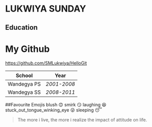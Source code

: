 # LUKWIYA SUNDAY
## Education

# My Github
<https://github.com/SMLukwiya/HelloGit>

| School      | Year     |
| ------------- |:-------------:|
|Wandegya PS|*2001-2008*|
|Wandegya SS|*2008-2011*|

##Favourite Emojis
blush :blush: smirk :smirk: laughing :satisfied: stuck_out_tongue_winking_eye :stuck_out_tongue_winking_eye: sleeping :sleeping:

> The more i live, the more i realize the impact of attitude on life.
